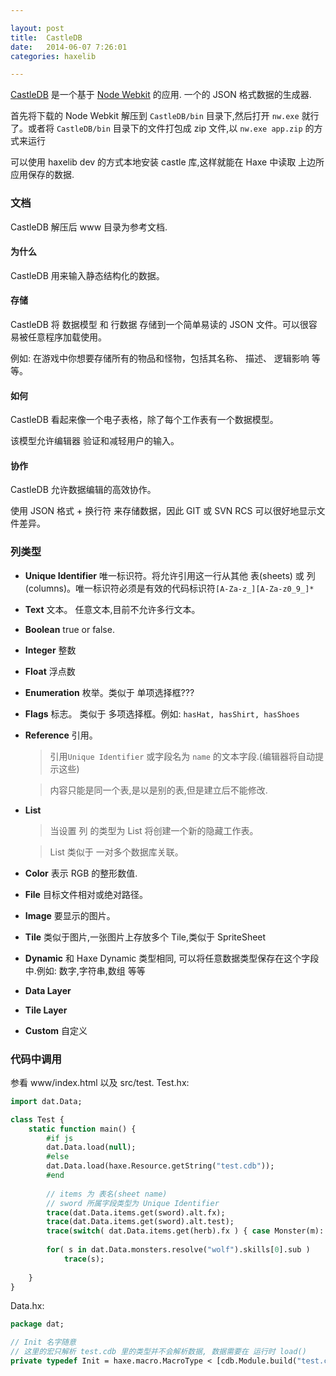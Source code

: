 ```yaml
---

layout: post
title:  CastleDB
date:   2014-06-07 7:26:01
categories: haxelib

---
```


 [CastleDB] 是一个基于 [Node Webkit] 的应用. 一个的 JSON 格式数据的生成器.

 
 首先将下载的 Node Webkit 解压到 `CastleDB/bin` 目录下,然后打开 `nw.exe` 就行了。或者将 `CastleDB/bin` 目录下的文件打包成 zip 文件,以 `nw.exe app.zip` 的方式来运行

 
 可以使用 haxelib dev 的方式本地安装 castle 库,这样就能在 Haxe 中读取 上边所应用保存的数据.

 [CastleDB]:(https://github.com/ncannasse/castle)
 [Node Webkit]:(https://github.com/rogerwang/node-webkit)
 
<!-- more -->

### 文档

CastleDB 解压后 www 目录为参考文档.


#### 为什么

CastleDB 用来输入静态结构化的数据。

#### 存储

CastleDB 将 数据模型 和 行数据 存储到一个简单易读的 JSON 文件。可以很容易被任意程序加载使用。

例如: 在游戏中你想要存储所有的物品和怪物，包括其名称、 描述、 逻辑影响 等等。

#### 如何

CastleDB 看起来像一个电子表格，除了每个工作表有一个数据模型。

该模型允许编辑器 验证和减轻用户的输入。

#### 协作

CastleDB 允许数据编辑的高效协作。

使用 JSON 格式 + 换行符 来存储数据，因此 GIT 或 SVN RCS 可以很好地显示文件差异。

### 列类型

 * **Unique Identifier** 唯一标识符。将允许引用这一行从其他 表(sheets) 或 列(columns)。唯一标识符必须是有效的代码标识符`[A-Za-z_][A-Za-z0_9_]*`

 * **Text** 文本。 任意文本,目前不允许多行文本。

 * **Boolean** true or false.

 * **Integer** 整数

 * **Float** 浮点数

 * **Enumeration** 枚举。类似于 单项选择框???

 * **Flags** 标志。 类似于 多项选择框。例如: `hasHat, hasShirt, hasShoes`

 * **Reference** 引用。 

	> 引用`Unique Identifier` 或字段名为 `name` 的文本字段.(编辑器将自动提示这些)
	
	> 内容只能是同一个表,是以是别的表,但是建立后不能修改.

 * **List**

	> 当设置 列 的类型为 List 将创建一个新的隐藏工作表。
	
	> List 类似于 一对多个数据库关联。

 * **Color** 表示 RGB 的整形数值.

 * **File** 目标文件相对或绝对路径。

 * **Image** 要显示的图片。

 * **Tile** 类似于图片,一张图片上存放多个 Tile,类似于 SpriteSheet

 * **Dynamic** 和 Haxe Dynamic 类型相同, 可以将任意数据类型保存在这个字段中.例如: 数字,字符串,数组 等等

 * **Data Layer**

 * **Tile Layer**

 * **Custom** 自定义


### 代码中调用

参看 www/index.html 以及 src/test. Test.hx:

```haxe
import dat.Data;

class Test {	
	static function main() {
		#if js
		dat.Data.load(null);
		#else
		dat.Data.load(haxe.Resource.getString("test.cdb"));
		#end
		
		// items 为 表名(sheet name)
		// sword 所属字段类型为 Unique Identifier 
		trace(dat.Data.items.get(sword).alt.fx);
		trace(dat.Data.items.get(sword).alt.test);
		trace(switch( dat.Data.items.get(herb).fx ) { case Monster(m): m.id; default: null; } );
		
		for( s in dat.Data.monsters.resolve("wolf").skills[0].sub )
			trace(s);
			
	}	
}
```

Data.hx:

```haxe
package dat;

// Init 名字随意
// 这里的宏只解析 test.cdb 里的类型并不会解析数据, 数据需要在 运行时 load()
private typedef Init = haxe.macro.MacroType < [cdb.Module.build("test.cdb")] > ;
```